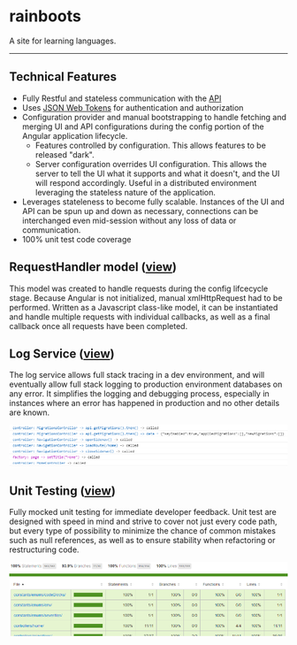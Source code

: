 # rainboots

A site for learning languages.

---

## Technical Features

* Fully Restful and stateless communication with the [API](https://github.com/silverback78/parka)
* Uses [JSON Web Tokens](https://jwt.io/) for authentication and authorization
* Configuration provider and manual bootstrapping to handle fetching and merging UI and API configurations during the config portion of the Angular application lifecycle.
  * Features controlled by configuration. This allows features to be released "dark".
  * Server configuration overrides UI configuration. This allows the server to tell the UI what it supports and what it doesn't, and the UI will respond accordingly. Useful in a distributed environment leveraging the stateless nature of the application.
* Leverages stateleness to become fully scalable. Instances of the UI and API can be spun up and down as necessary, connections can be interchanged even mid-session without any loss of data or communication.
* 100% unit test code coverage

## RequestHandler model ([view](https://github.com/silverback78/rainboots/blob/master/app/models/RequestHandler/RequestHandler.js))
This model was created to handle requests during the config lifcecycle stage. Because Angular is not initialized, manual xmlHttpRequest had to be performed. Written as a Javascript class-like model, it can be instantiated and handle multiple requests with individual callbacks, as well as a final callback once all requests have been completed.

## Log Service ([view](https://github.com/silverback78/rainboots/blob/master/app/services/log/log.js))
The log service allows full stack tracing in a dev environment, and will eventually allow full stack logging to production environment databases on any error. It simplifies the logging and debugging process, especially in instances where an error has happened in production and no other details are known.

![Log example](assets/log-example.png)

## Unit Testing ([view](https://github.com/silverback78/rainboots/blob/master/app/models/RequestHandler/RequestHandler.spec.js))
Fully mocked unit testing for immediate developer feedback. Unit test are designed with speed in mind and strive to cover not just every code path, but every type of possibility to minimize the chance of common mistakes such as null references, as well as to ensure stability when refactoring or restructuring code.

![Log example](assets/code-coverage.png)
